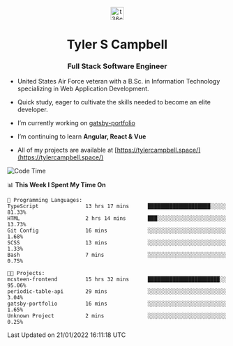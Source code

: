 <p align="center">
<a href="https://www.linkedin.com/in/t36campbell" target="blank"><img align="center" src="https://ik.imagekit.io/t36campbell/Portfolio/linkedin.png.original_m8bbGgPh6.png" alt="t36campbell" height="30" width="30" /></a>
</p>
<h1 align="center">Tyler S Campbell</h1>
<h3 align="center">Full Stack Software Engineer</h3>

* United States Air Force veteran with a B.Sc. in Information Technology specializing in Web Application Development. 

* Quick study, eager to cultivate the skills needed to become an elite developer.

* I’m currently working on [gatsby-portfolio](https://github.com/t36campbell/gatsby-portfolio)

* I’m continuing to learn **Angular, React & Vue**

* All of my projects are available at [https://tylercampbell.space/](https://tylercampbell.space/)

<!--START_SECTION:waka-->
![Code Time](http://img.shields.io/badge/Code%20Time-1%2C351%20hrs%2034%20mins-blue)

📊 **This Week I Spent My Time On** 

```text
💬 Programming Languages: 
TypeScript               13 hrs 17 mins      ████████████████████░░░░░   81.33% 
HTML                     2 hrs 14 mins       ███░░░░░░░░░░░░░░░░░░░░░░   13.73% 
Git Config               16 mins             ░░░░░░░░░░░░░░░░░░░░░░░░░   1.68% 
SCSS                     13 mins             ░░░░░░░░░░░░░░░░░░░░░░░░░   1.33% 
Bash                     7 mins              ░░░░░░░░░░░░░░░░░░░░░░░░░   0.75%

🐱‍💻 Projects: 
mcsteen-frontend         15 hrs 32 mins      ███████████████████████░░   95.06% 
periodic-table-api       29 mins             ░░░░░░░░░░░░░░░░░░░░░░░░░   3.04% 
gatsby-portfolio         16 mins             ░░░░░░░░░░░░░░░░░░░░░░░░░   1.65% 
Unknown Project          2 mins              ░░░░░░░░░░░░░░░░░░░░░░░░░   0.25%

```


 Last Updated on 21/01/2022 16:11:18 UTC
<!--END_SECTION:waka-->
